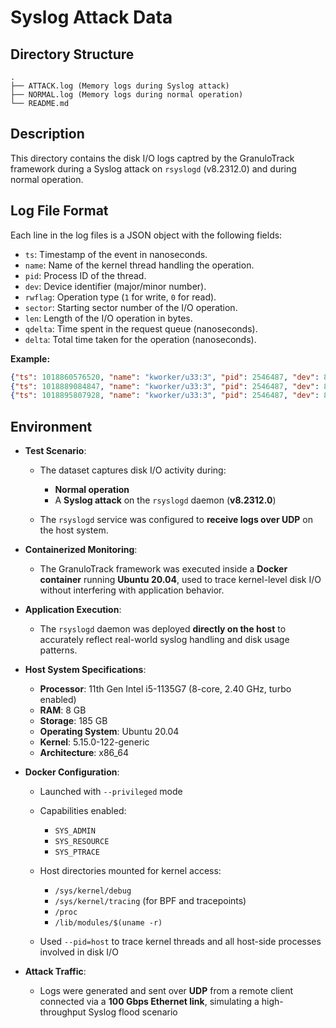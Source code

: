 # Syslog Attack Data

## Directory Structure
```
.
├── ATTACK.log (Memory logs during Syslog attack)
├── NORMAL.log (Memory logs during normal operation)
└── README.md
```

## Description
This directory contains the disk I/O logs captred by the GranuloTrack framework during a Syslog attack on `rsyslogd` (v8.2312.0) and during normal operation. 

## Log File Format

Each line in the log files is a JSON object with the following fields:

- `ts`: Timestamp of the event in nanoseconds.
- `name`: Name of the kernel thread handling the operation.
- `pid`: Process ID of the thread.
- `dev`: Device identifier (major/minor number).
- `rwflag`: Operation type (`1` for write, `0` for read).
- `sector`: Starting sector number of the I/O operation.
- `len`: Length of the I/O operation in bytes.
- `qdelta`: Time spent in the request queue (nanoseconds).
- `delta`: Total time taken for the operation (nanoseconds).

**Example:**
```json
{"ts": 1018860576520, "name": "kworker/u33:3", "pid": 2546487, "dev": 8388608, "rwflag": 1, "sector": 100355483, "len": 4096, "qdelta": 2415564, "delta": 4707475}
{"ts": 1018889084847, "name": "kworker/u33:3", "pid": 2546487, "dev": 8388608, "rwflag": 1, "sector": 100336563, "len": 4096, "qdelta": 2171240, "delta": 2947734}
{"ts": 1018895807928, "name": "kworker/u33:3", "pid": 2546487, "dev": 8388608, "rwflag": 1, "sector": 100795007, "len": 4096, "qdelta": 3458434, "delta": 4949770}
```

## Environment

* **Test Scenario**:

  * The dataset captures disk I/O activity during:

    * **Normal operation**
    * A **Syslog attack** on the `rsyslogd` daemon (**v8.2312.0**)
  * The `rsyslogd` service was configured to **receive logs over UDP** on the host system.

* **Containerized Monitoring**:

  * The GranuloTrack framework was executed inside a **Docker container** running **Ubuntu 20.04**, used to trace kernel-level disk I/O without interfering with application behavior.

* **Application Execution**:

  * The `rsyslogd` daemon was deployed **directly on the host** to accurately reflect real-world syslog handling and disk usage patterns.

* **Host System Specifications**:

  * **Processor**: 11th Gen Intel i5-1135G7 (8-core, 2.40 GHz, turbo enabled)
  * **RAM**: 8 GB
  * **Storage**: 185 GB
  * **Operating System**: Ubuntu 20.04
  * **Kernel**: 5.15.0-122-generic
  * **Architecture**: x86\_64

* **Docker Configuration**:

  * Launched with `--privileged` mode
  * Capabilities enabled:

    * `SYS_ADMIN`
    * `SYS_RESOURCE`
    * `SYS_PTRACE`
  * Host directories mounted for kernel access:

    * `/sys/kernel/debug`
    * `/sys/kernel/tracing` (for BPF and tracepoints)
    * `/proc`
    * `/lib/modules/$(uname -r)`
  * Used `--pid=host` to trace kernel threads and all host-side processes involved in disk I/O

* **Attack Traffic**:

  * Logs were generated and sent over **UDP** from a remote client connected via a **100 Gbps Ethernet link**, simulating a high-throughput Syslog flood scenario